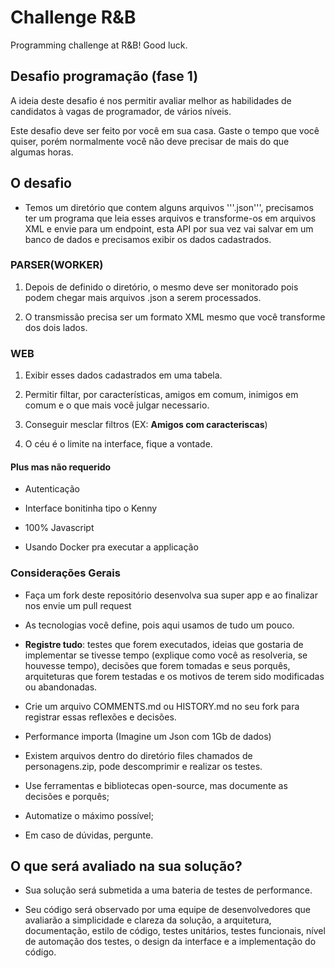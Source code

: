 # Challenge R&B

Programming challenge at R&amp;B! Good luck.

## Desafio programação (fase 1)

A ideia deste desafio é nos permitir avaliar melhor as habilidades de candidatos à vagas de programador, de vários níveis.

Este desafio deve ser feito por você em sua casa. Gaste o tempo que você quiser, porém normalmente você não deve precisar de mais do que algumas horas.

## O desafio 

*  Temos um diretório que contem alguns arquivos '''.json''', precisamos ter um programa que leia esses
    arquivos e transforme-os em arquivos XML e envie para um endpoint, esta API por sua vez vai salvar
    em um banco de dados e precisamos exibir os dados cadastrados.
    
### PARSER(WORKER)
    
1. Depois de definido o diretório, o mesmo deve ser monitorado pois podem chegar mais arquivos
      .json a serem processados.
    
2. O transmissão precisa ser um formato XML mesmo que você transforme dos dois lados.

### WEB

1. Exibir esses dados cadastrados em uma tabela.
    
2. Permitir filtar, por características, amigos em comum, inimigos em comum e o que mais você
      julgar necessario.
    
3. Conseguir mesclar filtros (EX: __Amigos com caracteriscas__) 

4.  O céu é o limite na interface, fique a vontade.

#### Plus mas não requerido
    
* Autenticação

* Interface bonitinha tipo o Kenny
    
* 100% Javascript
    
* Usando Docker pra executar a applicação

### Considerações Gerais

* Faça um fork deste repositório desenvolva sua super app e ao finalizar nos envie um pull
      request
     
* As tecnologias você define, pois aqui usamos de tudo um pouco.

* __Registre tudo__: testes que forem executados, ideias que gostaria de implementar se tivesse
      tempo (explique como você as resolveria, se houvesse tempo), decisões que forem tomadas e
      seus porquês, arquiteturas que forem testadas e os motivos de terem sido modificadas ou
      abandonadas. 
    
* Crie um arquivo COMMENTS.md ou HISTORY.md no seu fork para registrar essas reflexões e decisões.
    
* Performance importa (Imagine um Json com 1Gb de dados) 
    
* Existem arquivos dentro do diretório files chamados de personagens.zip, pode descomprimir e realizar os testes.
    
* Use ferramentas e bibliotecas open-source, mas documente as decisões e porquês;
    
* Automatize o máximo possível;
    
* Em caso de dúvidas, pergunte.

## O que será avaliado na sua solução?
    
* Sua solução será submetida a uma bateria de testes de performance.

* Seu código será observado por uma equipe de desenvolvedores que avaliarão a simplicidade e clareza
    da solução, a arquitetura, documentação, estilo de código, testes unitários, testes funcionais,
    nível de automação dos testes, o design da interface e a implementação do código.

